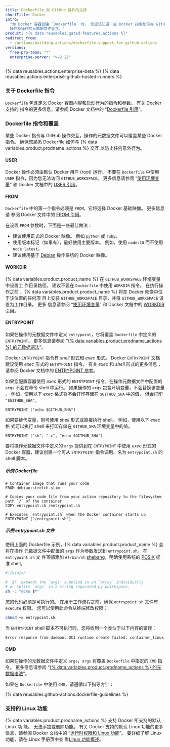 ```yaml
---
title: Dockerfile 对 GitHub 操作的支持
shortTitle: Docker
intro:
  "为 Docker 容器创建 `Dockerfile` 时， 您应该知道一些 Docker 指令如何与 GitHub
  操作及操作的元数据文件交互。"
product: "{% data reusables.gated-features.actions %}"
redirect_from:
  - /actions/building-actions/dockerfile-support-for-github-actions
versions:
  free-pro-team: "*"
  enterprise-server: ">=2.22"
---
```


{% data reusables.actions.enterprise-beta %}
{% data reusables.actions.enterprise-github-hosted-runners %}

### 关于 Dockerfile 指令

`Dockerfile` 包含定义 Docker 容器内容和启动行为的指令和参数。 有关 Docker 支持的
指令的更多信息，请参阅 Docker 文档中的
“[Dockerfile 引用](https://docs.docker.com/engine/reference/builder/)”。

### Dockerfile 指令和覆盖

某些 Docker 指令与 GitHub 操作交互，操作的元数据文件可以覆盖某些 Docker 指令。
确保您熟悉 Dockerfile 如何与 {% data variables.product.prodname_actions %} 交互
以防止任何意外行为。

#### USER

Docker 操作必须由默认 Docker 用户 (root) 运行。 不要在 `Dockerfile` 中使用
`USER` 指令，因为您无法访问 `GITHUB_WORKSPACE`。 更多信息请参阅
“[使用环境变量](/actions/configuring-and-managing-workflows/using-environment-variables)”
和 Docker 文档中的
[USER 引用](https://docs.docker.com/engine/reference/builder/#user)。

#### FROM

`Dockerfile` 中的第一个指令必须是 `FROM`，它将选择 Docker 基础映像。 更多信息请
参阅 Docker 文件中的
[FROM 引用](https://docs.docker.com/engine/reference/builder/#from)。

在设置 `FROM` 参数时，下面是一些最佳做法：

- 建议使用正式的 Docker 映像。 例如 `python` 或 `ruby`。
- 使用版本标记（如果有），最好使用主要版本。 例如，使用 `node:10` 而不使用
  `node:latest`。
- 建议使用基于 [Debian](https://www.debian.org/) 操作系统的 Docker 映像。

#### WORKDIR

{% data variables.product.product_name %} 在 `GITHUB_WORKSPACE` 环境变量中设置工
作目录路径。 建议不要在 `Dockerfile` 中使用 `WORKDIR` 指令。 在执行操作之前
，{% data variables.product.product_name %} 将在 Docker 映像中位于该位置的任何项
目上安装 `GITHUB_WORKSPACE` 目录，并将 `GITHUB_WORKSPACE` 设置为工作目录。 更多
信息请参阅
“[使用环境变量](/actions/configuring-and-managing-workflows/using-environment-variables)”
和 Docker 文档中的
[WORKDIR 引用](https://docs.docker.com/engine/reference/builder/#workdir)。

#### ENTRYPOINT

如果在操作的元数据文件中定义 `entrypoint`，它将覆盖 `Dockerfile` 中定义的
`ENTRYPOINT`。 更多信息请参阅
“[{% data variables.product.prodname_actions %} 的元数据语法](/actions/creating-actions/metadata-syntax-for-github-actions/#runsentrypoint)”。

Docker `ENTRYPOINT` 指令有 _shell_ 形式和 _exec_ 形式。 Docker `ENTRYPOINT` 文档
建议使用 _exec_ 形式的 `ENTRYPOINT` 指令。 有关 _exec_ 和 _shell_ 形式的更多信息
，请参阅 Docker 文档中的
[ENTRYPOINT 参考](https://docs.docker.com/engine/reference/builder/#entrypoint)。

如果您配置容器使用 _exec_ 形式的 `ENTRYPOINT` 指令，在操作元数据文件中配置的
`args` 不会在命令 shell 中运行。 如果操作的 `args` 包含环境变量，不会替换该变量
。 例如，使用以下 _exec_ 格式将不会打印存储在 `$GITHUB_SHA` 中的值， 但会打印
`"$GITHUB_SHA"`。

```
ENTRYPOINT ["echo $GITHUB_SHA"]
```

如果要替代变量，则可使用 _shell_ 形式或直接执行 shell。 例如，使用以下 _exec_ 格
式可以执行 shell 来打印存储在 `GITHUB_SHA` 环境变量中的值。

```
ENTRYPOINT ["sh", "-c", "echo $GITHUB_SHA"]
```

要将操作元数据文件中定义的 `args` 提供到在 `ENTRYPOINT` 中使用 _exec_ 形式的
Docker 容器，建议创建一个可从 `ENTRYPOINT` 指令调用、名为 `entrypoint.sh` 的
shell 脚本。

##### 示例 _Dockerfile_

```
# Container image that runs your code
FROM debian:stretch-slim

# Copies your code file from your action repository to the filesystem path `/` of the container
COPY entrypoint.sh /entrypoint.sh

# Executes `entrypoint.sh` when the Docker container starts up
ENTRYPOINT ["/entrypoint.sh"]
```

##### 示例 _entrypoint.sh_ 文件

使用上面的 Dockerfile 示例，{% data variables.product.product_name %} 会将在操作
元数据文件中配置的 `args` 作为参数发送到 `entrypoint.sh`。 在 `entrypoint.sh` 文
件顶部添加 `#!/bin/sh`
[shebang](<https://en.wikipedia.org/wiki/Shebang_(Unix)>)，明确使用系统的
[POSIX](https://en.wikipedia.org/wiki/POSIX) 标准 shell。

```sh
#!/bin/sh

# `$*` expands the `args` supplied in an `array` individually
# or splits `args` in a string separated by whitespace.
sh -c "echo $*"
```

您的代码必须是可执行的。 在用于工作流程之前，确保 `entrypoint.sh` 文件有
`execute` 权限。 您可以使用此命令从终端修改权限：

```sh
chmod +x entrypoint.sh
```

当 `ENTRYPOINT` shell 脚本不可执行时，您将收到一个类似于以下内容的错误：

```sh
Error response from daemon: OCI runtime create failed: container_linux.go:348: starting container process caused "exec: \"/entrypoint.sh\": permission denied": unknown
```

#### CMD

如果在操作的元数据文件中定义 `args`，`args` 将覆盖 `Dockerfile` 中指定的 `CMD`
指令。 更多信息请参阅
“[{% data variables.product.prodname_actions %} 的元数据语法](/actions/creating-actions/metadata-syntax-for-github-actions#runsargs)”。

如果在 `Dockerfile` 中使用 `CMD`，请遵循以下指导方针：

{% data reusables.github-actions.dockerfile-guidelines %}

### 支持的 Linux 功能

{% data variables.product.prodname_actions %} 支持 Docker 所支持的默认 Linux 功
能。 无法添加或删除功能。 有关 Docker 支持的默认 Linux 功能的更多信息，请参阅
Docker 文档中的
“[运行时权限和 Linux 功能](https://docs.docker.com/engine/reference/run/#runtime-privilege-and-linux-capabilities)”。
要详细了解 Linux 功能，请在 Linux 手册页中查
看[Linux 功能概述](http://man7.org/linux/man-pages/man7/capabilities.7.html)。
